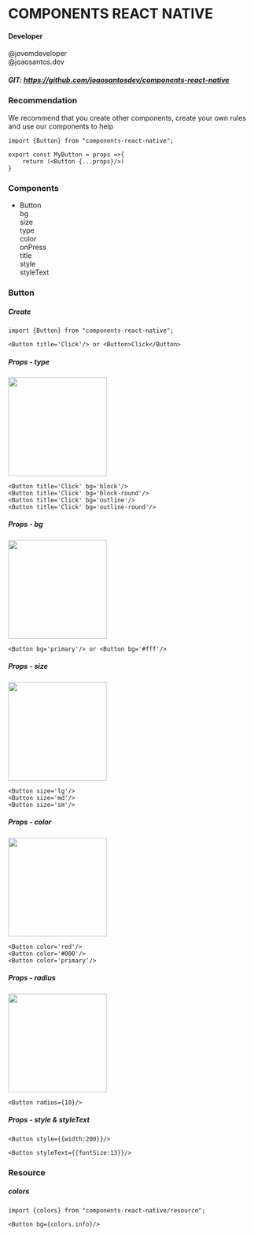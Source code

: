 
# COMPONENTS REACT NATIVE
#### Developer <br>
@jovemdeveloper<br>
@joaosantos.dev

##### GIT: https://github.com/joaosantosdev/components-react-native
### Recommendation <br>
We recommend that you create other components, create your own rules and use our components to help
```
import {Button} from "components-react-native";

export const MyButton = props =>{
    return (<Button {...props}/>)
}
```
### Components
- Button <br>
   bg<br>
   size<br>
   type<br>
   color <br>
   onPress <br>
   title <br>
   style <br>
   styleText<br>

### Button
##### Create
```
import {Button} from "components-react-native";

<Button title='Click'/> or <Button>Click</Button>
```
##### Props - type<br>
<img width='200px' src="https://user-images.githubusercontent.com/46445331/72982532-12fef200-3dbe-11ea-9d02-169a98931368.jpeg"/>

```
<Button title='Click' bg='block'/>
<Button title='Click' bg='block-round'/>
<Button title='Click' bg='outline'/>
<Button title='Click' bg='outline-round'/>
```
##### Props - bg<br>
<img width='200px' src="https://user-images.githubusercontent.com/46445331/72982569-214d0e00-3dbe-11ea-92d8-749ccd8aa0cc.jpeg"/>

```
<Button bg='primary'/> or <Button bg='#fff'/>

```

##### Props - size<br>
<img width='200px' src="https://user-images.githubusercontent.com/46445331/72982517-04b0d600-3dbe-11ea-9563-62766d9ca94a.jpeg"/>

```
<Button size='lg'/>
<Button size='md'/>
<Button size='sm'/>
```

##### Props - color<br>
<img width='200px' src="https://user-images.githubusercontent.com/46445331/72982631-43469080-3dbe-11ea-8104-d9c91c1d0b31.jpeg"/>

```
<Button color='red'/>
<Button color='#000'/>
<Button color='primary'/>

```

##### Props - radius<br>
<img width='200px' src="https://user-images.githubusercontent.com/46445331/72982596-2f029380-3dbe-11ea-907a-c1eb8bcb2389.jpeg"/>

```
<Button radius={10}/>

```

##### Props - style & styleText<br>
```
<Button style={{width:200}}/>

<Button styleText={{fontSize:13}}/>
```

### Resource
##### colors
```
import {colors} from "components-react-native/resource";

<Button bg={colors.info}/>
```
